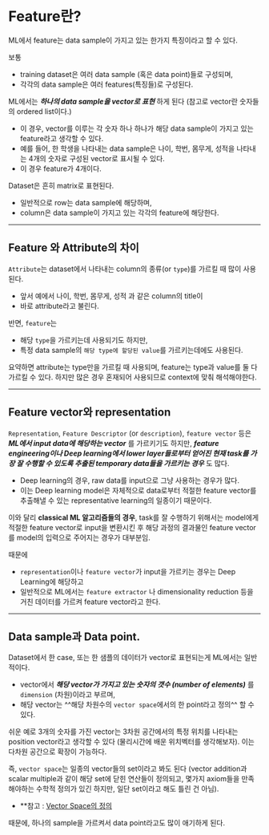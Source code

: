 # Feature란?

ML에서 feature는 data sample이 가지고 있는 한가지 특징이라고 할 수 있다.  

보통 

* training dataset은 여러 data sample (혹은 data point)들로 구성되며, 
* 각각의 data sample은 여러 features(특징들)로 구성된다.

ML에서는 ***하나의 data sample을 vector로 표현*** 하게 된다 (참고로 vector란 숫자들의 ordered list이다.) 

* 이 경우, vector를 이루는 각 숫자 하나 하나가 해당 data sample이 가지고 있는 feature라고 생각할 수 있다. 
* 예를 들어, 한 학생을 나타내는 data sample은 나이, 학번, 몸무게, 성적을 나타내는 4개의 숫자로 구성된 vector로 표시될 수 있다. 
* 이 경우 feature가 4개이다.

Dataset은 흔히 matrix로 표현된다. 

* 일반적으로 row는 data sample에 해당하며, 
* column은 data sample이 가지고 있는 각각의 feature에 해당한다.

---

## Feature 와 Attribute의 차이

`Attribute`는 dataset에서 나타내는 column의 종류(or `type`)를 가르킬 때 많이 사용된다. 

* 앞서 예에서 나이, 학번, 몸무게, 성적 과 같은 column의 title이 
* 바로 attribute라고 불린다.

반면, `feature`는 

* 해당 `type`을 가르키는데 사용되기도 하지만, 
* 특정 data sample의 `해당 type에 할당된 value`를 가르키는데에도 사용된다. 

요약하면 attribute는 type만을 가르킬 때 사용되며, feature는 type과 value를 둘 다 가르킬 수 있다. 하지만 많은 경우 혼재되어 사용되므로 context에 맞춰 해석해야한다.

---

## Feature vector와 representation

`Representation`, `Feature Descriptor` (or `description`), `feature vector` 등은 ***ML에서 input data에 해당하는 vector*** 를 가르키기도 하지만, ***feature engineering이나 Deep learning에서 lower layer들로부터 얻어진 현재 task를 가장 잘 수행할 수 있도록 추출된 temporary data들을 가르키는 경우*** 도 많다.

* Deep learning의 경우, raw data를 input으로 그냥 사용하는 경우가 많다. 
* 이는 Deep learning model은 자체적으로 data로부터 적절한 feature vector를 추출해낼 수 있는 representative learning의 일종이기 때문이다. 

이와 달리 **classical ML 알고리즘들의 경우**, task를 잘 수행하기 위해서는 model에게 적절한 feature vector로 input을 변환시킨 후 해당 과정의 결과물인 feature vector를 model의 입력으로 주어지는 경우가 대부분임.

때문에

* `representation`이나 `feature vector`가 input을 가르키는 경우는 Deep Learning에 해당하고 
* 일반적으로 ML에서는 `feature extractor` 나 dimensionality reduction 등을 거친 데이터를 가르켜 feature vector라고 한다.

---

## Data sample과 Data point.

Dataset에서 한 case, 또는 한 샘플의 데이터가 vector로 표현되는게 ML에서는 일반적이다. 

* vector에서 ***해당 vector가 가지고 있는 숫자의 갯수 (number of elements)*** 를 `dimension` (차원)이라고 부르며, 
* 해당 vector는 ^^해당 차원수의 `vector space`에서의 한 point라고 정의^^ 할 수 있다.

쉬운 예로 3개의 숫자를 가진 vector는 3차원 공간에서의 특정 위치를 나타내는 position vector라고 생각할 수 있다 (물리시간에 배운 위치벡터를 생각해보자). 이는 다차원 공간으로 확장이 가능하다. 

즉, `vector space`는 일종의 vector들의 set이라고 봐도 된다 (vector addition과 scalar multiple과 같이 해당 set에 닫힌 연산들이 정의되고, 몇가지 axiom들을 만족해야하는 수학적 정의가 있긴 하지만, 일단 set이라고 해도 틀린 건 아님). 

* **참고 : [Vector Space의 정의](https://dsaint31.tistory.com/entry/Math-Definition-of-Vector-Space)

때문에, 하나의 sample을 가르켜서 data point라고도 많이 애기하게 된다.